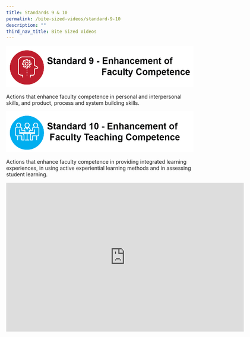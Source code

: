 ```yaml
---
title: Standards 9 & 10
permalink: /bite-sized-videos/standard-9-10
description: ""
third_nav_title: Bite Sized Videos
---
```

![](/images/cdio9-1.png)

Actions that enhance faculty competence in personal and interpersonal skills, and product, process and system building skills.

![](/images/cdio10.png)

Actions that enhance faculty competence in providing integrated learning experiences, in using active experiential learning methods and in assessing student learning.

<iframe width="640" height="400" src="https://www.youtube.com/embed/4SexqH7b8qs" title="YouTube video player" frameborder="0" allow="accelerometer; autoplay; clipboard-write; encrypted-media; gyroscope; picture-in-picture" allowfullscreen></iframe>